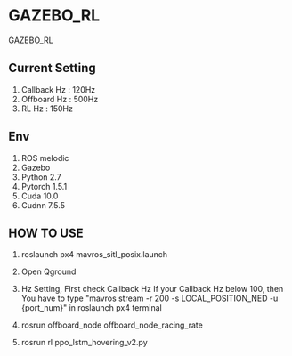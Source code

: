 # GAZEBO_RL
GAZEBO_RL

## Current Setting
1. Callback Hz : 120Hz
2. Offboard Hz : 500Hz
3. RL Hz : 150Hz

## Env
1. ROS melodic
2. Gazebo
3. Python 2.7
4. Pytorch 1.5.1
5. Cuda 10.0
6. Cudnn 7.5.5

## HOW TO USE
1. roslaunch px4 mavros_sitl_posix.launch
2. Open Qground
3. Hz Setting, First check Callback Hz
If your Callback Hz below 100, then You have to type "mavros stream -r 200 -s LOCAL_POSITION_NED -u {port_num}" in roslaunch px4 terminal

4. rosrun offboard_node offboard_node_racing_rate
5. rosrun rl ppo_lstm_hovering_v2.py
